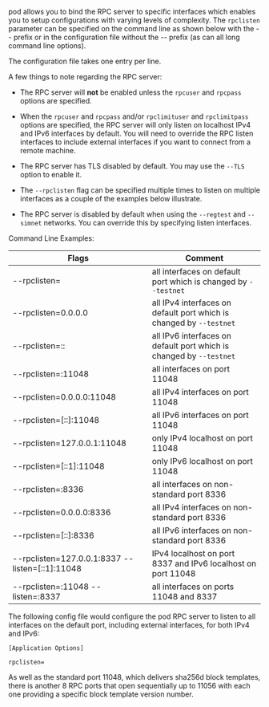 pod allows you to bind the RPC server to specific interfaces which enables you to setup configurations with varying
levels of complexity. The `rpclisten` parameter can be specified on the command line as shown below with the -- prefix
or in the configuration file without the -- prefix (as can all long command line options).

The configuration file takes one entry per line.

A few things to note regarding the RPC server:

- The RPC server will **not** be enabled unless the `rpcuser` and `rpcpass` options are specified.

- When the `rpcuser` and `rpcpass` and/or `rpclimituser` and `rpclimitpass` options are specified, the RPC server will
  only listen on localhost IPv4 and IPv6 interfaces by default. You will need to override the RPC listen interfaces to
  include external interfaces if you want to connect from a remote machine.

- The RPC server has TLS disabled by default. You may use the `--TLS` option to enable it.

- The `--rpclisten` flag can be specified multiple times to listen on multiple interfaces as a couple of the examples
  below illustrate.

- The RPC server is disabled by default when using the `--regtest` and
  `--simnet` networks. You can override this by specifying listen interfaces.

Command Line Examples:

| Flags                                           | Comment                                                             |
| ----------------------------------------------- | ------------------------------------------------------------------- |
| --rpclisten=                                    | all interfaces on default port which is changed by `--testnet`      |
| --rpclisten=0.0.0.0                             | all IPv4 interfaces on default port which is changed by `--testnet` |
| --rpclisten=::                                  | all IPv6 interfaces on default port which is changed by `--testnet` |
| --rpclisten=:11048                              | all interfaces on port 11048                                        |
| --rpclisten=0.0.0.0:11048                       | all IPv4 interfaces on port 11048                                   |
| --rpclisten=[::]:11048                          | all IPv6 interfaces on port 11048                                   |
| --rpclisten=127.0.0.1:11048                     | only IPv4 localhost on port 11048                                   |
| --rpclisten=[::1]:11048                         | only IPv6 localhost on port 11048                                   |
| --rpclisten=:8336                               | all interfaces on non-standard port 8336                            |
| --rpclisten=0.0.0.0:8336                        | all IPv4 interfaces on non-standard port 8336                       |
| --rpclisten=[::]:8336                           | all IPv6 interfaces on non-standard port 8336                       |
| --rpclisten=127.0.0.1:8337 --listen=[::1]:11048 | IPv4 localhost on port 8337 and IPv6 localhost on port 11048        |
| --rpclisten=:11048 --listen=:8337               | all interfaces on ports 11048 and 8337                              |

The following config file would configure the pod RPC server to listen to all interfaces on the default port, including
external interfaces, for both IPv4 and IPv6:

```text
[Application Options]

rpclisten=
```

As well as the standard port 11048, which delivers sha256d block templates, there is another 8 RPC ports that open
sequentially up to 11056 with each one providing a specific block template version number.
